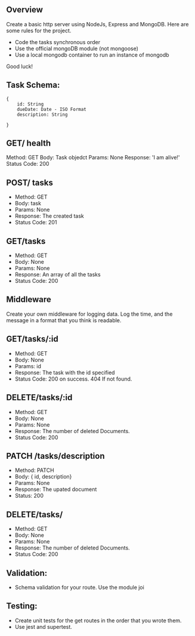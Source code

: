 ## Overview
Create a basic http server using NodeJs, Express and MongoDB. Here are some rules for the project. 
*  Code the tasks synchronous order
* Use the official mongoDB module (not mongoose)
* Use a local mongodb container to run an instance of mongodb

Good luck!

## Task Schema: 
	{
		id: String
		dueDate: Date - ISO Format
		description: String
		
	}

## GET/ health
Method: GET
Body: Task objedct
Params: None
Response: 'I am alive!'
Status Code: 200



## POST/ tasks
  - Method: GET
  - Body: task
  - Params: None
  - Response:  The created task
  - Status Code: 201



## GET/tasks
  - Method: GET
  - Body: None
  - Params: None
  - Response:  An array of all the tasks
  - Status Code: 200



## Middleware
Create your own middleware for logging data. Log the time, and the message in a format that you think is readable.



## GET/tasks/:id
  - Method: GET
  - Body: None
  - Params: id
  - Response:  The task with the id specified
  - Status Code: 200 on success. 404 If not found.



## DELETE/tasks/:id
  - Method: GET
  - Body: None
  - Params: None
  - Response:  The number of deleted Documents. 
  - Status Code: 200

## PATCH /tasks/description
  - Method: PATCH
  - Body: { id, description}
  - Params: None
  - Response: The upated document
  - Status: 200


## DELETE/tasks/
  - Method: GET
  - Body: None
  - Params: None
  - Response:  The number of deleted Documents. 
  - Status Code: 200

##  Validation:
  - Schema validation for your route. Use the module joi

## Testing:
  - Create unit tests for the get routes in the order that you wrote them.
  - Use jest and supertest.
